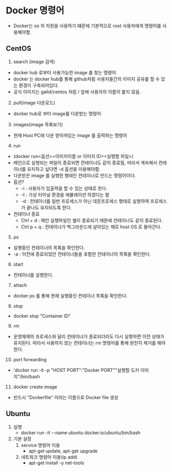 # Docker 명령어
- Docker는 os 의 자원을 사용하기 떄문에 기본적으로 root 사용자에게 명령어를 사용해야함.
## CentOS
1. search (image 검색)
- docker hub 로부터 사용가능한 image 를 찾는 명령어
- docker 는 docker hub를 통해 github처럼 사용자들간의 이미지 공유를 할 수 있는 환경이 구축되어있다.
- 공식 이미지는 galid/centos 처럼 / 앞에 사용자의 이름이 붙지 않음.
2. pull(image 다운로드)
- docker hub로 부터 image를 다운받는 명령어
3. images(image 목록보기)
- 현재 Host PC에 다운 받아져있는 image 를 출력하는 명령어

4. run
- (docker run<옵션><이미지이름 or 이미지 ID><실행할 파일>)
- 메인으로 실행되는 파일이 종료되면 컨테이너도 같이 종료됨, 따라서 계속해서 컨테이너를 유지하고 싶다면 -d 옵션을 이용해야함.
- 다운받은 image 를 실행한 형태인 컨테이너로 만드는 명령어이다.
- 옵션?
    - -i : 사용자가 입출력을 할 수 있는 상태로 한다.
    - -t : 가상 터미널 환경을 에뮬레이션 하겠다는 말
    - -d : 컨테이너를 일반 프로세스가 아닌 데몬프로세스 형태로 실행하여 프로세스가 끝나도 유지되도록 한다.
- 컨테이너 종료
    - Ctrl + d : 메인 실행파일인 쉘이 종료되기 때문에 컨테이너도 같이 종료된다.
    - Ctrl p + q : 컨테이너가 백그라운드에 살아있는 채로 host OS 로 돌아간다.
5. ps
- 실행중인 컨테이너의 목록을 확인한다.
- -a : 이전에 종료되었던 컨테이너들을 포함한 컨테이너의 목록을 확인한다.
6. start
- 컨테이너를 실행한다.
7. attach
- docker ps 를 통해 현재 실행중인 컨테이너 목록을 확인한다.
8. stop
- docker stop "Container ID"
9. rm
- 운영체제의 프로세스와 달리 컨테이너가 종료되더라도 다시 실행하면 이전 상태가 유지된다. 따라서 사용하지 않는 컨테이너는 rm 명령어를 통해 완전히 제거를 해야한다.
10. port forwarding
- 'docker run -it -p "HOST PORT":"Docker PORT""실행할 도커 이미지"/bin/bash
11. docker create image
- 반드시 "Dockerfile" 이라는 이름으로 Docker file 생성
## Ubuntu
1. 실행
    - docker run -it --name ubuntu docker.io/ubuntu/bin/bash
2. 기본 설정
    1. service 명령어 이용
        - apt-get update, apt-get upgrade
    2. 네트워크 명령어 이용(ip add)
        - apt-get install -y net-tools